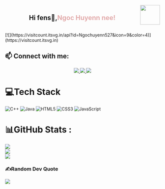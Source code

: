 <img align="right" width="64" src="https://github.com/Ngochuyenn527.png" />

<h2 align="center">Hi fens👋,<a href="https://www.facebook.com/Ngochuyenn527" style="color: rgb(226, 171, 171); text-decoration: none;">Ngoc Huyenn nee!</a></h2>

<br />
[![](https://visitcount.itsvg.in/api?id=Ngochuyenn527&icon=9&color=4)](https://visitcount.itsvg.in)

## 📫 Connect with me:

<p align="center">
  <a href="https://www.facebook.com/Ngochuyenn527" alt="Facebook">
    <img src="https://img.icons8.com/fluent/48/000000/facebook-new.png" target="_blank" />
  </a> 
  <a href="https://www.instagram.com/huynne709" alt="Instagram">
    <img src="https://img.shields.io/badge/Instagram-%23E4405F.svg?logo=Instagram&logoColor=white" target="_blank" />
  </a> 
  <a href="https://github.com/Ngochuyenn527" alt="Github">
    <img src="https://img.icons8.com/fluent/48/000000/github.png"/>
  </a> 
</p>

# 💻Tech Stack
![C++](https://img.shields.io/badge/c++-%2300599C.svg?style=flat&logo=c%2B%2B&logoColor=white) ![Java](https://img.shields.io/badge/java-%23ED8B00.svg?style=flat&logo=java&logoColor=white) ![HTML5](https://img.shields.io/badge/html5-%23E34F26.svg?style=flat&logo=html5&logoColor=white) ![CSS3](https://img.shields.io/badge/css3-%231572B6.svg?style=flat&logo=css3&logoColor=white) ![JavaScript](https://img.shields.io/badge/javascript-%23323330.svg?style=flat&logo=javascript&logoColor=%23F7DF1E)
# 📊GitHub Stats :
![](https://github-readme-stats.vercel.app/api?username=Ngochuyenn527&theme=radical&hide_border=false&include_all_commits=false&count_private=false)<br/>
![](https://github-readme-streak-stats.herokuapp.com/?user=Ngochuyenn527&theme=radical&hide_border=false)<br/>
![](https://github-readme-stats.vercel.app/api/top-langs/?username=Ngochuyenn527&theme=radical&hide_border=false&include_all_commits=false&count_private=false&layout=compact)

### ✍️Random Dev Quote
![](https://quotes-github-readme.vercel.app/api?type=horizontal&theme=radical)


